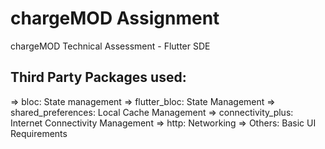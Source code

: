 # chargeMOD Assignment

chargeMOD Technical Assessment - Flutter SDE

## Third Party Packages used:

=> bloc: State management
=> flutter_bloc: State Management
=> shared_preferences: Local Cache Management
=> connectivity_plus: Internet Connectivity Management
=> http: Networking
=> Others: Basic UI Requirements
